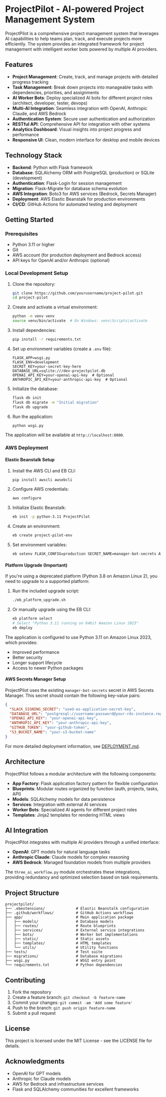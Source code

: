 # ProjectPilot - AI-powered Project Management System

ProjectPilot is a comprehensive project management system that leverages AI capabilities to help teams plan, track, and execute projects more efficiently. The system provides an integrated framework for project management with intelligent worker bots powered by multiple AI providers.

## Features

- **Project Management**: Create, track, and manage projects with detailed progress tracking
- **Task Management**: Break down projects into manageable tasks with dependencies, priorities, and assignments
- **AI Worker Bots**: Deploy specialized AI bots for different project roles (architect, developer, tester, devops)
- **Multi-AI Integration**: Seamless integration with OpenAI, Anthropic Claude, and AWS Bedrock
- **Authentication System**: Secure user authentication and authorization
- **RESTful API**: Comprehensive API for integration with other systems
- **Analytics Dashboard**: Visual insights into project progress and performance
- **Responsive UI**: Clean, modern interface for desktop and mobile devices

## Technology Stack

- **Backend**: Python with Flask framework
- **Database**: SQLAlchemy ORM with PostgreSQL (production) or SQLite (development)
- **Authentication**: Flask-Login for session management
- **Migration**: Flask-Migrate for database schema evolution
- **AWS Integration**: Boto3 for AWS services (Bedrock, Secrets Manager)
- **Deployment**: AWS Elastic Beanstalk for production environments
- **CI/CD**: GitHub Actions for automated testing and deployment

## Getting Started

### Prerequisites

- Python 3.11 or higher
- Git
- AWS account (for production deployment and Bedrock access)
- API keys for OpenAI and/or Anthropic (optional)

### Local Development Setup

1. Clone the repository:
   ```bash
   git clone https://github.com/yourusername/project-pilot.git
   cd project-pilot
   ```

2. Create and activate a virtual environment:
   ```bash
   python -m venv venv
   source venv/bin/activate  # On Windows: venv\Scripts\activate
   ```

3. Install dependencies:
   ```bash
   pip install -r requirements.txt
   ```

4. Set up environment variables (create a `.env` file):
   ```
   FLASK_APP=wsgi.py
   FLASK_ENV=development
   SECRET_KEY=your-secret-key-here
   DATABASE_URL=sqlite:///dev-projectpilot.db
   OPENAI_API_KEY=your-openai-api-key  # Optional
   ANTHROPIC_API_KEY=your-anthropic-api-key  # Optional
   ```

5. Initialize the database:
   ```bash
   flask db init
   flask db migrate -m "Initial migration"
   flask db upgrade
   ```

6. Run the application:
   ```bash
   python wsgi.py
   ```

The application will be available at `http://localhost:8000`.

### AWS Deployment

#### Elastic Beanstalk Setup

1. Install the AWS CLI and EB CLI:
   ```bash
   pip install awscli awsebcli
   ```

2. Configure AWS credentials:
   ```bash
   aws configure
   ```

3. Initialize Elastic Beanstalk:
   ```bash
   eb init -p python-3.11 ProjectPilot
   ```

4. Create an environment:
   ```bash
   eb create project-pilot-env
   ```

5. Set environment variables:
   ```bash
   eb setenv FLASK_CONFIG=production SECRET_NAME=manager-bot-secrets AWS_REGION=eu-west-2
   ```

#### Platform Upgrade (Important)

If you're using a deprecated platform (Python 3.8 on Amazon Linux 2), you need to upgrade to a supported platform:

1. Run the included upgrade script:
   ```bash
   ./eb_platform_upgrade.sh
   ```

2. Or manually upgrade using the EB CLI:
   ```bash
   eb platform select
   # Select "Python 3.11 running on 64bit Amazon Linux 2023"
   eb deploy
   ```

The application is configured to use Python 3.11 on Amazon Linux 2023, which provides:
- Improved performance
- Better security
- Longer support lifecycle
- Access to newer Python packages

#### AWS Secrets Manager Setup

ProjectPilot uses the existing `manager-bot-secrets` secret in AWS Secrets Manager. This secret should contain the following key-value pairs:

```json
{
  "SLACK_SIGNING_SECRET": "used-as-application-secret-key",
  "DATABASE_URL": "postgresql://username:password@your-rds-instance.region.rds.amazonaws.com:5432/database",
  "OPENAI_API_KEY": "your-openai-api-key",
  "ANTHROPIC_API_KEY": "your-anthropic-api-key",
  "GITHUB_TOKEN": "your-github-token",
  "S3_BUCKET_NAME": "your-s3-bucket-name"
}
```

For more detailed deployment information, see [DEPLOYMENT.md](DEPLOYMENT.md).

## Architecture

ProjectPilot follows a modular architecture with the following components:

- **App Factory**: Flask application factory pattern for flexible configuration
- **Blueprints**: Modular routes organized by function (auth, projects, tasks, API)
- **Models**: SQLAlchemy models for data persistence
- **Services**: Integration with external AI services
- **Worker Bots**: Specialized AI agents for different project roles
- **Templates**: Jinja2 templates for rendering HTML views

## AI Integration

ProjectPilot integrates with multiple AI providers through a unified interface:

- **OpenAI**: GPT models for natural language tasks
- **Anthropic Claude**: Claude models for complex reasoning
- **AWS Bedrock**: Managed foundation models from multiple providers

The `three_ai_workflow.py` module orchestrates these integrations, providing redundancy and optimized selection based on task requirements.

## Project Structure

```
projectpilot/
├── .ebextensions/              # Elastic Beanstalk configuration
├── .github/workflows/          # GitHub Actions workflows
├── app/                        # Main application package
│   ├── models/                 # Database models
│   ├── routes/                 # Route blueprints
│   ├── services/               # External service integrations
│   ├── bots/                   # Worker bot implementations
│   ├── static/                 # Static assets
│   ├── templates/              # HTML templates
│   └── utils/                  # Utility functions
├── tests/                      # Test suite
├── migrations/                 # Database migrations
├── wsgi.py                     # WSGI entry point
└── requirements.txt            # Python dependencies
```

## Contributing

1. Fork the repository
2. Create a feature branch: `git checkout -b feature-name`
3. Commit your changes: `git commit -am 'Add some feature'`
4. Push to the branch: `git push origin feature-name`
5. Submit a pull request

## License

This project is licensed under the MIT License - see the LICENSE file for details.

## Acknowledgments

- OpenAI for GPT models
- Anthropic for Claude models
- AWS for Bedrock and infrastructure services
- Flask and SQLAlchemy communities for excellent frameworks
